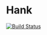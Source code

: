 # Hank

[![Build Status](https://travis-ci.com/eaneto/hank.svg?branch=master)](https://travis-ci.com/eaneto/hank)
